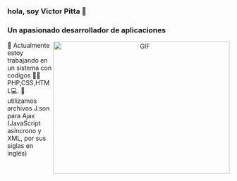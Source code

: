 ### hola, soy Victor Pitta  👋
<h3 alinear="centro">Un apasionado desarrollador de aplicaciones</h3>

<a objetivo="_blanco" alinear="centro">
  <imagen alinear="bien" arriba="500" altura="300" ancho="400" alternativa="GIF" origen="https://giphy.com/media/SWoSkN6DxTszqIKEqv/giphy.gif">
</a>

<!--
**pitta088/pitta088** is a ✨ _special_ ✨ repository because its `README.md` (this file) appears on your GitHub profile.


Here are some ideas to get you started:

- 🔭 I’m currently working on ...
- 🌱 I’m currently learning ...
- 👯 I’m looking to collaborate on ...
- 🤔 I’m looking for help with ...
- 💬 Ask me about ...
- 📫 How to reach me: ...
- 😄 Pronouns: ...
- ⚡ Fun fact: ...
-->
<a target="_blank" align="center">
  <img align="right" top="500" height="300" width="400" alt="GIF" src="https://media.giphy.com/media/SWoSkN6DxTszqIKEqv/giphy.gif">
</a>
🌱 Actualmente estoy trabajando en un sistema con codigos 👨‍💻PHP,CSS,HTML💻.
🌱 utilizamos archivos J.son para Ajax (JavaScript asíncrono y XML, por sus siglas en inglés)
